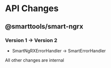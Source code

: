 # API Changes

## @smarttools/smart-ngrx

### Version 1 -> Version 2

- SmartNgRXErrorHandler -> SmartErrorHandler

All other changes are internal
